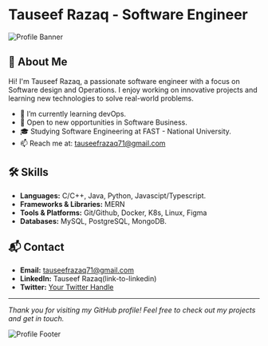 # Tauseef Razaq - Software Engineer

![Profile Banner](https://via.placeholder.com/1000x200.png?text=Welcome+to+my+GitHub+Profile)

## 👋 About Me

Hi! I'm Tauseef Razaq, a passionate software engineer with a focus on Software design and Operations. I enjoy working on innovative projects and learning new technologies to solve real-world problems.

- 🌱 I’m currently learning devOps.
- 💼 Open to new opportunities in Software Business.
- 🎓 Studying Software Engineering at FAST - National University.
- 📫 Reach me at: tauseefrazaq71@gmail.com

## 🛠️ Skills

- **Languages:** C/C++, Java, Python, Javascipt/Typescript. 
- **Frameworks & Libraries:** MERN
- **Tools & Platforms:** Git/Github, Docker, K8s, Linux, Figma
- **Databases:** MySQL, PostgreSQL, MongoDB.

## 📬 Contact

- **Email:** tauseefrazaq71@gmail.com
- **LinkedIn:** Tauseef Razaq(link-to-linkedin)
- **Twitter:** [Your Twitter Handle](link-to-twitter)

---

*Thank you for visiting my GitHub profile! Feel free to check out my projects and get in touch.*

![Profile Footer]([https://via.placeholder.com/1000x50.png?text=Happy+Coding!](https://res.cloudinary.com/practicaldev/image/fetch/s--SgtWAuEf--/c_limit%2Cf_auto%2Cfl_progressive%2Cq_66%2Cw_800/https://dev-to-uploads.s3.amazonaws.com/uploads/articles/l3r5prll4cepvk5etgbd.gif))

